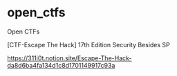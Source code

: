 # open_ctfs
Open CTFs 

[CTF-Escape The Hack]
17th Edition Security Besides SP

https://311i0t.notion.site/Escape-The-Hack-da8d6ba4fa134d1c8d1701149917c93a
